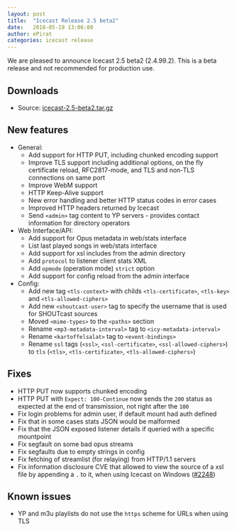 ```yaml
---
layout: post
title:  "Icecast Release 2.5 beta2"
date:   2018-05-19 13:06:00
author: ePirat
categories: icecast release
---
```


We are pleased to announce Icecast 2.5 beta2 (2.4.99.2).
This is a beta release and not recommended for production use.

## Downloads

-   Source: [icecast-2.5-beta2.tar.gz](http://downloads.xiph.org/releases/icecast/icecast-2.5-beta2.tar.gz)

## New features

- General:
    * Add support for HTTP PUT, including chunked encoding support
    * Improve TLS support including additional options, on the fly certificate reload, RFC2817-mode, and TLS and non-TLS connections on same port
    * Improve WebM support
    * HTTP Keep-Alive support
    * New error handling and better HTTP status codes in error cases
    * Improved HTTP headers returned by Icecast
    * Send `<admin>` tag content to YP servers - provides contact information for directory operators
- Web Interface/API:
    * Add support for Opus metadata in web/stats interface
    * List last played songs in web/stats interface
    * Add support for xsl includes from the admin directory
    * Add `protocol` to listener client stats XML
    * Add `opmode` (operation mode) `strict` option
    * Add support for config reload from the admin interface
- Config:
    * Add new tag `<tls-context>` with childs `<tls-certificate>`, `<tls-key>` and `<tls-allowed-ciphers>`
    * Add new `<shoutcast-user>` tag to specify the username that is used for SHOUTcast sources
    * Moved `<mime-types>` to the `<paths>` section
    * Rename `<mp3-metadata-interval>` tag to `<icy-metadata-interval>`
    * Rename `<kartoffelsalat>` tag to `<event-bindings>`
    * Rename `ssl` tags (`<ssl>`, `<ssl-certificate>`, `<ssl-allowed-ciphers>`) to `tls` (`<tls>`, `<tls-certificate>`, `<tls-allowed-ciphers>`) 


## Fixes
- HTTP PUT now supports chunked encoding
- HTTP PUT with `Expect: 100-Continue` now sends the `200` status as expected at the end of transmission, not right after the `100`
- Fix login problems for admin user, if default mount had auth defined
- Fix that in some cases stats JSON would be malformed
- Fix that the JSON exposed listener details if queried with a specific mountpoint
- Fix segfault on some bad opus streams
- Fix segfaults due to empty strings in config
- Fix fetching of streamlist (for relaying) from HTTP/1.1 servers
- Fix information disclosure CVE that allowed to view the source of a xsl file by appending a `.` to it, when using Icecast on Windows ([#2248](https://gitlab.xiph.org/xiph/icecast-server/issues/2248))


## Known issues

- YP and m3u playlists do not use the `https` scheme for URLs when using TLS

